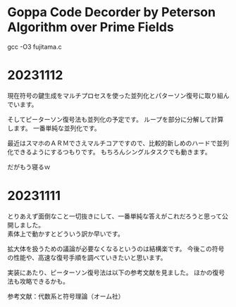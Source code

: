 # Goppa Code Decorder by Peterson Algorithm over Prime Fields
gcc -O3 fujitama.c

# 20231112
現在符号の鍵生成をマルチプロセスを使った並列化とパターソン復号に取り組んでいます。

そしてピーターソン復号法も並列化の予定です。
ループを部分に分解して計算します。
一番単純な並列化です。

最近はスマホのＡＲＭでさえマルチコアですので、比較的新しめのハードで並列化できるようにするつもりです。
もちろんシングルタスクでも動きます。

だがもう寝るｗ

# 20231111
とりあえず面倒なこと一切抜きにして、一番単純な答えがこれだろうと思って公開しました。  
素体上で動かすとどういう訳か早いです。

拡大体を扱うための議論が必要なくなるというのは結構楽です。
今後この符号の性能や、高速な復号手順を調べていきたいと思います。

実装にあたり、ピーターソン復号法は以下の参考文献を見ました。
ほかの復号法も攻略できるかも。


参考文献：代数系と符号理論（オーム社）
